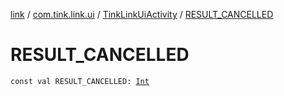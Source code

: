 [link](../../index.md) / [com.tink.link.ui](../index.md) / [TinkLinkUiActivity](index.md) / [RESULT_CANCELLED](./-r-e-s-u-l-t_-c-a-n-c-e-l-l-e-d.md)

# RESULT_CANCELLED

`const val RESULT_CANCELLED: `[`Int`](https://kotlinlang.org/api/latest/jvm/stdlib/kotlin/-int/index.html)